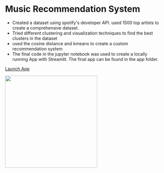 # Music Recommendation System
+ Created a dataset using spotify's developer API. used 1500 top artists to create a comprehensive dataset.
+ Tried different clustering and visualization techniques to find the best clusters in the dataset
+ used the cosine distance and kmeans to create a custom recommendation system
+ The final code in the jupyter notebook was used to create a locally running App with Streamlit. The final app can be found in the app folder.


[Launch App](https://share.streamlit.io/shehroz218/music-recommendation-system/main/app/app.py)

<!-- [![Launch App](https://ml.globenewswire.com/Resource/Download/739a0114-4c0d-4a18-b85e-b53982324cbc)](https://share.streamlit.io/shehroz218/music-recommendation-system/main/app/app.py) -->


[<img src="https://ml.globenewswire.com/Resource/Download/739a0114-4c0d-4a18-b85e-b53982324cbc" width=300 align=left>](https://share.streamlit.io/shehroz218/music-recommendation-system/main/app/app.py)
